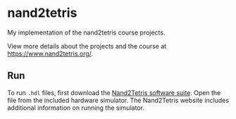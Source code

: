 # nand2tetris
My implementation of the nand2tetris course projects.

View more details about the projects and the course at https://www.nand2tetris.org/.

## Run

To run `.hdl` files, first download the [Nand2Tetris software suite](https://www.nand2tetris.org/software). Open the file from the included hardware simulator. The Nand2Tetris website includes additional information on running the simulator.